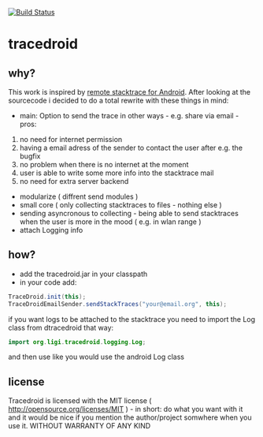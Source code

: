 [![Build Status](https://ligi.ci.cloudbees.com/job/tracedroid/badge/icon)](https://ligi.ci.cloudbees.com/job/tracedroid/)

tracedroid
==========

why?
----

This work is inspired by [remote stacktrace for Android][1]. After looking at the sourcecode i decided to do a total
 rewrite with these things in mind:

 - main: Option to send the trace in other ways - e.g. share via email - pros:
  1. no need for internet permission
  2. having a email adress of the sender to contact the user after e.g. the bugfix
  3. no problem when there is no internet at the moment
  4. user is able to write some more info into the stacktrace mail
  5. no need for extra server backend
 - modularize ( diffrent send modules )
 - small core ( only collecting stacktraces to files - nothing else )
 - sending asyncronous to collecting - being able to send stacktraces when the user is more in the mood ( e.g. in wlan range )
 - attach Logging info

how?
----

 - add the tracedroid.jar in your classpath
 - in your code add:

```java
TraceDroid.init(this);
TraceDroidEmailSender.sendStackTraces("your@email.org", this);
```

if you want logs to be attached to the stacktrace you need to import the Log class from dtracedroid that way:

```java
import org.ligi.tracedroid.logging.Log;
```

and then use like you would use the android Log class

license
-------

Tracedroid is licensed with the MIT license ( http://opensource.org/licenses/MIT ) - in short: do what you want with it and it would be nice if you mention the author/project somwhere when you use it. WITHOUT WARRANTY OF ANY KIND

[1]: http://code.google.com/p/android-remote-stacktrace/
